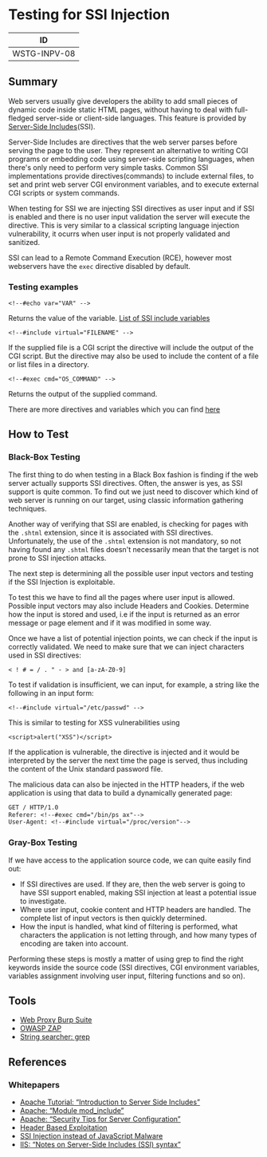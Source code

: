 # Testing for SSI Injection

|ID          |
|------------|
|WSTG-INPV-08|

## Summary

Web servers usually give developers the ability to add small pieces of dynamic code inside static HTML pages, without having to deal with full-fledged server-side or client-side languages. This feature is provided by [Server-Side Includes](https://owasp.org/www-community/attacks/Server-Side_Includes_(SSI)_Injection)(SSI).

Server-Side Includes are directives that the web server parses before serving the page to the user. They represent an alternative to writing CGI programs or embedding code using server-side scripting languages, when there's only need to perform very simple tasks. Common SSI implementations provide directives(commands) to include external files, to set and print web server CGI environment variables, and to execute external CGI scripts or system commands.

When testing for SSI we are injecting SSI directives as user input and if SSI is enabled and there is no user input validation the server will execute the directive. This is very similar to a classical scripting language injection vulnerability, it ocurrs when user input is not properly validated and sanitized.

SSI can lead to a Remote Command Execution (RCE), however most webservers have the `exec` directive disabled by default.

### Testing examples

`<!--#echo var="VAR" -->`

Returns the value of the variable. [List of SSI include variables](http://www.cheat-sheets.org/sites/ssi.su/#includeVariables)

`<!--#include virtual="FILENAME" -->`

If the supplied file is a CGI script the directive will include the output of the CGI script. But the directive may also be used to include the content of a file or list files in a directory.

`<!--#exec cmd="OS_COMMAND" -->`

Returns the output of the supplied command.

There are more directives and variables which you can find [here](http://www.cheat-sheets.org/sites/ssi.su/#includeVariables)

## How to Test

### Black-Box Testing

The first thing to do when testing in a Black Box fashion is finding if the web server actually supports SSI directives. Often, the answer is yes, as SSI support is quite common. To find out we just need to discover which kind of web server is running on our target, using classic information gathering techniques.

Another way of verifying that SSI are enabled, is checking for pages with the `.shtml` extension, since it is associated with SSI directives. Unfortunately, the use of the `.shtml` extension is not mandatory, so not having found any `.shtml` files doesn't necessarily mean that the target is not prone to SSI injection attacks.

The next step is determining all the possible user input vectors and testing if the SSI Injection is exploitable.

To test this we have to find all the pages where user input is allowed. Possible input vectors may also include Headers and Cookies. Determine how the input is stored and used, i.e if the input is returned as an error message or page element and if it was modified in some way.  
 
Once we have a list of potential injection points, we can check if the input is correctly validated. We need to make sure that we can inject characters used in SSI directives:

`< ! # = / . " - > and [a-zA-Z0-9]`

To test if validation is insufficient, we can input, for example, a string like the following in an input form:

`<!--#include virtual="/etc/passwd" -->`

This is similar to testing for XSS vulnerabilities using

`<script>alert("XSS")</script>`

If the application is vulnerable, the directive is injected and it would be interpreted by the server the next time the page is served, thus including the content of the Unix standard password file.

The malicious data can also be injected in the HTTP headers, if the web application is using that data to build a dynamically generated page:

```txt
GET / HTTP/1.0
Referer: <!--#exec cmd="/bin/ps ax"-->
User-Agent: <!--#include virtual="/proc/version"-->
```

### Gray-Box Testing

If we have access to the application source code, we can quite easily find out:

- If SSI directives are used. If they are, then the web server is going to have SSI support enabled, making SSI injection at least a potential issue to investigate.
- Where user input, cookie content and HTTP headers are handled. The complete list of input vectors is then quickly determined.
- How the input is handled, what kind of filtering is performed, what characters the application is not letting through, and how many types of encoding are taken into account.

Performing these steps is mostly a matter of using grep to find the right keywords inside the source code (SSI directives, CGI environment variables, variables assignment involving user input, filtering functions and so on).

## Tools

- [Web Proxy Burp Suite](https://portswigger.net)
- [OWASP ZAP](https://www.zaproxy.org/)
- [String searcher: grep](https://www.gnu.org/software/grep)

## References

### Whitepapers

- [Apache Tutorial: “Introduction to Server Side Includes”](https://httpd.apache.org/docs/1.3/howto/ssi.html)
- [Apache: “Module mod_include”](https://httpd.apache.org/docs/1.3/mod/mod_include.html)
- [Apache: “Security Tips for Server Configuration”](https://httpd.apache.org/docs/1.3/misc/security_tips.html#ssi)
- [Header Based Exploitation](https://www.cgisecurity.com/papers/header-based-exploitation.txt)
- [SSI Injection instead of JavaScript Malware](https://jeremiahgrossman.blogspot.com/2006/08/ssi-injection-instead-of-javascript.html)
- [IIS: “Notes on Server-Side Includes (SSI) syntax”](https://blogs.iis.net/robert_mcmurray/archive/2010/12/28/iis-notes-on-server-side-includes-ssi-syntax-kb-203064-revisited.aspx)
